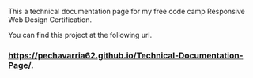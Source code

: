 This a technical documentation page for my free code camp Responsive Web Design Certification.

You can find this project at the following url.
### https://pechavarria62.github.io/Technical-Documentation-Page/.